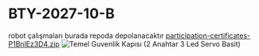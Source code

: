 # BTY-2027-10-B
robot çalışmaları burada repoda depolanacaktır
[participation-certificates-P1BnlEz3D4.zip](https://github.com/user-attachments/files/17703225/participation-certificates-P1BnlEz3D4.zip)
![Temel Guvenlik Kapısı (2 Anahtar 3 Led Servo Basit)](https://github.com/user-attachments/assets/c4aae380-0e89-4bbb-a550-a32f2acb01d5)



















